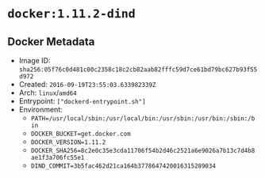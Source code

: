 # `docker:1.11.2-dind`

## Docker Metadata

- Image ID: `sha256:05f76c0d481c00c2358c18c2cb82aab82fffc59d7ce61bd79bc627b93f55d972`
- Created: `2016-09-19T23:55:03.633982339Z`
- Arch: `linux`/`amd64`
- Entrypoint: `["dockerd-entrypoint.sh"]`
- Environment:
  - `PATH=/usr/local/sbin:/usr/local/bin:/usr/sbin:/usr/bin:/sbin:/bin`
  - `DOCKER_BUCKET=get.docker.com`
  - `DOCKER_VERSION=1.11.2`
  - `DOCKER_SHA256=8c2e0c35e3cda11706f54b2d46c2521a6e9026a7b13c7d4b8ae1f3a706fc55e1`
  - `DIND_COMMIT=3b5fac462d21ca164b3778647420016315289034`
